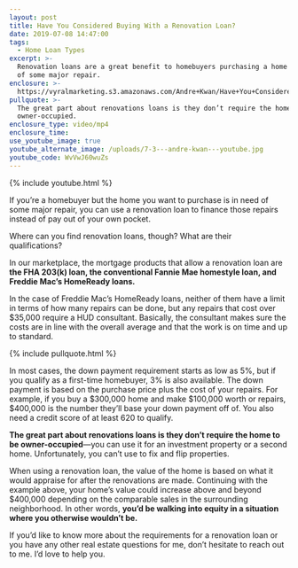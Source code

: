 ```yaml
---
layout: post
title: Have You Considered Buying With a Renovation Loan?
date: 2019-07-08 14:47:00
tags:
  - Home Loan Types
excerpt: >-
  Renovation loans are a great benefit to homebuyers purchasing a home in need
  of some major repair.
enclosure: >-
  https://vyralmarketing.s3.amazonaws.com/Andre+Kwan/Have+You+Considered+Buying+With+a+Renovation+Loan_.mp4
pullquote: >-
  The great part about renovations loans is they don’t require the home to be
  owner-occupied.
enclosure_type: video/mp4
enclosure_time:
use_youtube_image: true
youtube_alternate_image: /uploads/7-3---andre-kwan---youtube.jpg
youtube_code: WvVwJ60wuZs
---
```


{% include youtube.html %}

If you’re a homebuyer but the home you want to purchase is in need of some major repair, you can use a renovation loan to finance those repairs instead of pay out of your own pocket.&nbsp;

Where can you find renovation loans, though? What are their qualifications?&nbsp;

In our marketplace, the mortgage products that allow a renovation loan are **the FHA 203(k) loan, the conventional Fannie Mae homestyle loan, and Freddie Mac’s HomeReady loans.&nbsp;**

In the case of Freddie Mac’s HomeReady loans, neither of them have a limit in terms of how many repairs can be done, but any repairs that cost over $35,000 require a HUD consultant. Basically, the consultant makes sure the costs are in line with the overall average and that the work is on time and up to standard.

{% include pullquote.html %}

In most cases, the down payment requirement starts as low as 5%, but if you qualify as a first-time homebuyer, 3% is also available. The down payment is based on the purchase price plus the cost of your repairs. For example, if you buy a $300,000 home and make $100,000 worth or repairs, $400,000 is the number they’ll base your down payment off of. You also need a credit score of at least 620 to qualify.&nbsp;

**The great part about renovations loans is they don’t require the home to be owner-occupied**—you can use it for an investment property or a second home. Unfortunately, you can’t use to fix and flip properties.&nbsp;

When using a renovation loan, the value of the home is based on what it would appraise for after the renovations are made. Continuing with the example above, your home’s value could increase above and beyond $400,000 depending on the comparable sales in the surrounding neighborhood. In other words, **you’d be walking into equity in a situation where you otherwise wouldn’t be. &nbsp;**

If you’d like to know more about the requirements for a renovation loan or you have any other real estate questions for me, don’t hesitate to reach out to me. I’d love to help you.